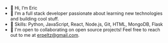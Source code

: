 - 👋 Hi, I’m Eric
- 🌱 I’m a full stack developer passionate about learning new technologies and building cool stuff.
- 💼 Skills: Python, JavaScript, React, Node.js, Git, HTML, MongoDB, Flask
- 🤝 I'm open to collaborating on open source projects! Feel free to reach out to me at erpeltz@gmail.com.

<!---
epeltz33/epeltz33 is a ✨ special ✨ repository because its `README.md` (this file) appears on your GitHub profile.
You can click the Preview link to take a look at your changes.
--->
